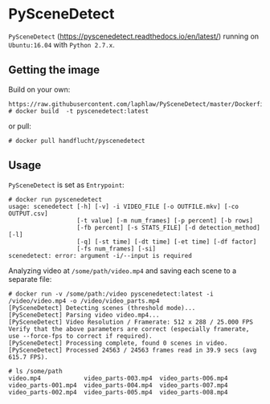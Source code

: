 # PySceneDetect

`PySceneDetect` (https://pyscenedetect.readthedocs.io/en/latest/) running on `Ubuntu:16.04` with `Python 2.7.x`.


## Getting the image

Build on your own:
```
https://raw.githubusercontent.com/laphlaw/PySceneDetect/master/Dockerfile
# docker build  -t pyscenedetect:latest
```

or pull:
```
# docker pull handflucht/pyscenedetect
```

## Usage
`PySceneDetect` is set as `Entrypoint`:

```
# docker run pyscenedetect
usage: scenedetect [-h] [-v] -i VIDEO_FILE [-o OUTFILE.mkv] [-co OUTPUT.csv]
                   [-t value] [-m num_frames] [-p percent] [-b rows]
                   [-fb percent] [-s STATS_FILE] [-d detection_method] [-l]
                   [-q] [-st time] [-dt time] [-et time] [-df factor]
                   [-fs num_frames] [-si]
scenedetect: error: argument -i/--input is required
```

Analyzing video at `/some/path/video.mp4` and saving each scene to a separate file:

```
# docker run -v /some/path:/video pyscenedetect:latest -i /video/video.mp4 -o /video/video_parts.mp4
[PySceneDetect] Detecting scenes (threshold mode)...
[PySceneDetect] Parsing video video.mp4...
[PySceneDetect] Video Resolution / Framerate: 512 x 288 / 25.000 FPS
Verify that the above parameters are correct (especially framerate, use --force-fps to correct if required).
[PySceneDetect] Processing complete, found 0 scenes in video.
[PySceneDetect] Processed 24563 / 24563 frames read in 39.9 secs (avg 615.7 FPS).

# ls /some/path
video.mp4            video_parts-003.mp4  video_parts-006.mp4
video_parts-001.mp4  video_parts-004.mp4  video_parts-007.mp4
video_parts-002.mp4  video_parts-005.mp4  video_parts-008.mp4
```
